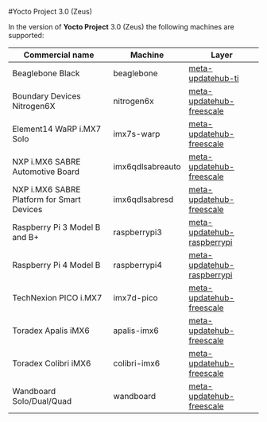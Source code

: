 #Yocto Project 3.0 (Zeus)

In the version of **Yocto Project** 3.0 (Zeus) the following machines are supported:

Commercial name                            |Machine          |Layer                                                                                           |
-------------------------------------------|-----------------|------------------------------------------------------------------------------------------------|
Beaglebone Black                           |beaglebone       |[meta-updatehub-ti](https://github.com/UpdateHub/meta-updatehub-ti/tree/zeus)                   |
Boundary Devices Nitrogen6X                |nitrogen6x       |[meta-updatehub-freescale](https://github.com/UpdateHub/meta-updatehub-freescale/tree/zeus)     |
Element14 WaRP i.MX7 Solo                  |imx7s-warp       |[meta-updatehub-freescale](https://github.com/UpdateHub/meta-updatehub-freescale/tree/zeus)     |
NXP i.MX6 SABRE Automotive Board           |imx6qdlsabreauto |[meta-updatehub-freescale](https://github.com/UpdateHub/meta-updatehub-freescale/tree/zeus)     |
NXP i.MX6 SABRE Platform for Smart Devices |imx6qdlsabresd   |[meta-updatehub-freescale](https://github.com/UpdateHub/meta-updatehub-freescale/tree/zeus)     |
Raspberry Pi 3 Model B and B+              |raspberrypi3     |[meta-updatehub-raspberrypi](https://github.com/UpdateHub/meta-updatehub-raspberrypi/tree/zeus) |
Raspberry Pi 4 Model B                     |raspberrypi4     |[meta-updatehub-raspberrypi](https://github.com/UpdateHub/meta-updatehub-raspberrypi/tree/zeus) |
TechNexion PICO i.MX7                      |imx7d-pico       |[meta-updatehub-freescale](https://github.com/UpdateHub/meta-updatehub-freescale/tree/zeus)     |
Toradex Apalis iMX6                        |apalis-imx6      |[meta-updatehub-freescale](https://github.com/UpdateHub/meta-updatehub-freescale/tree/zeus)     |
Toradex Colibri iMX6                       |colibri-imx6     |[meta-updatehub-freescale](https://github.com/UpdateHub/meta-updatehub-freescale/tree/zeus)     |
Wandboard Solo/Dual/Quad                   |wandboard        |[meta-updatehub-freescale](https://github.com/UpdateHub/meta-updatehub-freescale/tree/zeus)     |
